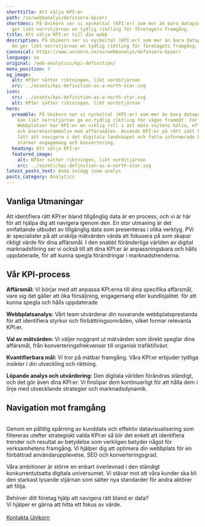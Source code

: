 ```yaml
---
shorttitle: Att välja KPI:er
path: /sv/webbanalys/definiera-kpier/
shortdesc: På Unikorn ser vi nyckeltal (KPI:er) som mer än bara datapunkter; de
  ger likt norrstjärnan en tydlig riktling för företagets framgång.
title: Att välja KPI:er till din webb
description: På Unikorn ser vi nyckeltal (KPI:er) som mer än bara datapunkter;
  de ger likt norrstjärnan en tydlig riktling för företagets framgång.
canonical: https://www.unikorn.se/sv/webbanalys/definiera-kpier/
language: se
original: /web-analytics/kpi-definition/
menu_position: 3
og_image:
  alt: KPIer sätter riktningen, likt nordstjärnan
  src: ../assets/kpi-definition-as-a-north-star.svg
icon:
  src: ../assets/kpi-definition-as-a-north-star.svg
  alt: KPIer sätter riktningen, likt nordstjärnan
hero:
  preamble: På Unikorn ser vi nyckeltal (KPI:er) som mer än bara datapunkter; de
    kan likt norrstjärnan ge en tydlig riktling för vägen frammåt. För
    Webbplatser har KPI:er en viktig roll i att mäta sajtens hälsa, effektivitet
    och överensstämmelse med affärsmålen. Används KPI:er på rätt sätt blir det
    lätt att navigera i det digitala landskapet och fatta informerade beslut som
    stärker engagemang och konvertering.
  heading: Att välja KPI:er
  featured_image:
    alt: KPIer sätter riktningen, likt nordstjärnan
    src: ../assets/kpi-definition-as-a-north-star.svg
latest_posts_text: Anda inlägg inom analys
posts_category: Analytics
---
```

## Vanliga Utmaningar

Att identifiera rätt KPI:er bland tillgånglig data är en process, och vi är här för att hjälpa dig att navigera igenom den. En stor utmaning är det omfattande utbudet av tillgänglig data som presenteras i olika verktyg. PVi är specialister på att urskilja mätvärden värda att fokusera på som skapar riktigt värde för dina affärsmål. I den snabbt föränderliga världen av digital marknadsföring ser vi också till att dina KPI:er är anpassningsbara och hålls uppdaterade, för att kunna spegla förändringar i marknadstrenderna.

## Vår KPI-process

**Affärsmål:** Vi börjar med att anpassa KPI:erna till dina specifika affärsmål, vare sig det gäller att öka försäljning, engagemang eller kundlojalitet. för att kunna spegla och hålls uppdaterade 

**Webbplatsanalys:** Vårt team utvärderar din nuvarande webbplatsprestanda för att identifiera styrkor och förbättringsområden, vilket formar relevanta KPI:er.

**Val av mätvärden:** Vi väljer noggrant ut mätvärden som direkt speglar dina affärsmål, från konverteringsfrekvenser till organisk trafiktillväxt.

**Kvantifierbara mål:** Vi tror på mätbar framgång. Våra KPI:er erbjuder tydliga insikter i din utveckling och riktning.

**Löpande analys och utvärdering:** Den digitala världen förändras ständigt, och det gör även dina KPI:er. Vi finslipar dem kontinuerligt för att hålla dem i linje med utvecklande strategier och marknadsdynamik.

## N﻿avigation mot framgång

\
Genom en pålitlig spårning av kunddata och effektiv datavisualisering som filtereras utefter strategiskt valda KPI:er så blir det enkelt att identifiera trender och resultat av betydelse som verkligen betyder något för verksamhetens framgång. Vi hjälper dig att optimera din webbplats för en förbättrad användarupplevelse, SEO och konverteringsgrad. 

Våra ambitioner är större en enbart överlevnad i den ständigt konkurrentutsatta digitala universumet. Vi stävar mot att våra kunder ska bli den starkast lysande stjärnan som sätter nya standarder för andra aktörer att följa.

Behöver ditt företag hjälp att navigera rätt bland er data?\
Vi hjälper er gärna att hitta ett fokus av värde.\
\
[Kontakta Unikorn](https://www.unikorn.se/sv/kontakt/)
